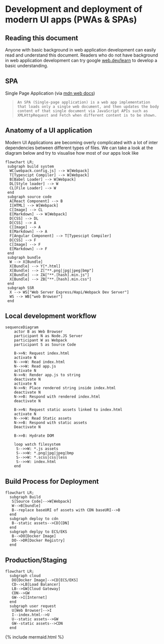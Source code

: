 # Development and deployment of modern UI apps (PWAs & SPAs)

## Reading this document

Anyone with basic background in web application development can easily read and understand this document. Readers who do not have background in web application development can try google [web.dev/learn](https://web.dev/learn/) to develop a basic understanding.

## SPA

Single Page Application (via [mdn web docs](https://developer.mozilla.org/en-US/docs/Glossary/SPA))

> ```An SPA (Single-page application) is a web app implementation that loads only a single web document, and then updates the body content of that single document via JavaScript APIs such as XMLHttpRequest and Fetch when different content is to be shown.```


## Anatomy of a UI application

Modern UI Applications are becoming overly complicated with a lot of inter dependencies between different types of files. We can take a look at the diagram below and try to visualise how most of our apps look like

```mermaid
flowchart LR;
 subgraph build system
  WC[webpack.config.js] --> W[Webpack]
  T[Typescipt Compiler] --> W[Webpack]
  B[Babel Loader] --> W[Webpack]
  DL[Style loader] --> W
  CL[File Loader] --> W
 end
 subgraph source code
  A[React Component] --> B
  I[HTML] --> W[Webpack]
  C[Image] --> CL
  E[Markdown] --> W[Webpack]
  D[CSS] --> DL
  D[CSS] --> A
  C[Image] --> A
  E[Markdown] --> A
  F[Angular Component] --> T[Typescipt Compiler]
  D[CSS] --> F
  C[Image] --> F
  E[Markdown] --> F
 end
 subgraph bundle
  W --> X[Bundle]
  X[Bundle] --> Y[*.html]
  X[Bundle] --> Z["**.png|jpg|jpeg|bmp"]
  X[Bundle] --> ZA["**.[hash].min.js"]
  X[Bundle] --> ZB["**.[hash].min.css"]
 end
 subgraph SSR
  X --> WS["Web Server Express/Hapi/Webpack Dev Server"]
  WS --> WB["web Browser"]
 end
```

## Local development workflow

```mermaid
sequenceDiagram
    actor B as Web Browser
    participant N as Node.JS Server
    participant W as Webpack
    participant S as Source Code
    
    B->>N: Request index.html
    activate N
    N-->>W: Read index.html
    N-->>W: Read app.js
    activate N
    N->>N: Render app.js to string
    deactivate N
    activate N
    N->>N: Place rendered string inside index.html
    deactivate N
    N->>B: Respond with rendered index.html
    deactivate N
    
    B->>N: Request static assets linked to index.html
    activate N
    N-->>W: Read Static assets
    N->>B: Respond with static assets
    Deactivate N
    
    B->>B: Hydrate DOM
    
    loop watch filesystem
     S-->>W: *.js assets
     S-->>W: *.png|jpg|jpeg|bmp
     S-->>W: *.scss|css|less
     S-->>W: index.html
    end
```

## Build Process for Deployment

```mermaid
flowchart LR;
  subgraph Build
   S[Source Code]-->W[Webpack]
   W-->B[bundle]
   B--replace baseURI of assets with CDN baseURI-->B
  end
  subgraph deploy to cdn
   B--static assets-->CD[CDN]
  end
  subgraph deplpy to ECS/EKS
   B-->DO[Docker Image]
   DO-->DR[Docker Registry]
  end
```

## Production/Staging

```mermaid
flowchart LR;
  subgraph cloud
   DO[Docker Image]-->CD[ECS/EKS]
   CD-->LB[Load Balancer]
   LB-->GW[Cloud Gateway]
   CDN-->GW
   GW-->I[Internet]
  end
  subgraph user request
   U[Web Browser]-->I
   I--index.html-->U
   U--static assets-->GW
   GW--static assets-->CDN
  end
```

{% include mermaid.html %}